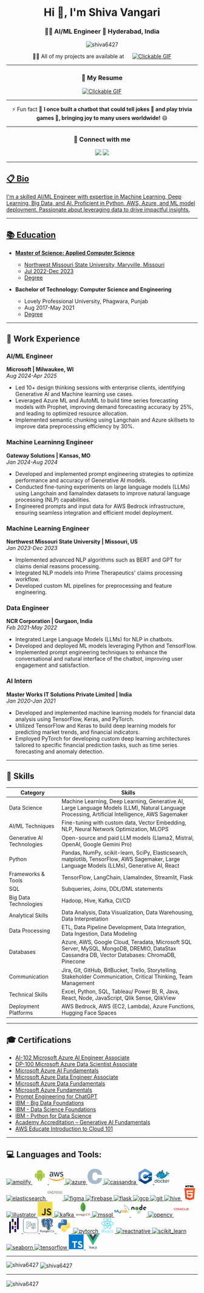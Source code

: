 <h1 align="center">Hi 👋, I'm Shiva Vangari</h1>
<h3 align="center">👨‍💼 AI/ML Engineer 📍 Hyderabad, India</h3>

<p align="center"> <img src="https://komarev.com/ghpvc/?username=shiva6427&label=Profile%20views&color=0486d7&style=plastic" alt="shiva6427" /> </p>

<p align="center">
👨‍💻 All of my projects are available at <span style="margin-right: 10px;">&nbsp;</span> <a href="https://github.com/shiva6427?tab=repositories" target="_blank">
    <img src="https://media.giphy.com/media/du3J3cXyzhj75IOgvA/giphy.gif" alt="Clickable GIF" style="width: 20px; height: 20px;"></a>

---

<p align="center">
<h3 align="center"> 📄 My Resume</h3>
   <p align="center">
  <a href="https://docs.google.com/document/d/14OZUzJNJ00xx23NKV8GpwntIYJBMIa5N/edit?usp=sharing&ouid=103952225841842540574&rtpof=true&sd=true" target="_blank">
    <img src="https://media.giphy.com/media/hp8svqfEfk7q4qPgfy/giphy.gif" alt="Clickable GIF" width="150" height="100">
</a>

---

<p align="center">
⚡ Fun fact 🎈 <strong>I once built a chatbot that could tell jokes 🤖 and play trivia games 🎲, bringing joy to many users worldwide!</strong> 😄
</p>

---

<h3 align="center"> 🤝 Connect with me</h3>
<p align="center">
  <a href="https://linkedin.com/in/shiva36" target="blank"><img src="https://user-images.githubusercontent.com/74038190/235294012-0a55e343-37ad-4b0f-924f-c8431d9d2483.gif" width="100"></a>
<a href="https://instagram.com/shiva_vangari22" target="blank"><img src="https://user-images.githubusercontent.com/74038190/235294013-a33e5c43-a01c-43f6-b44d-a406d8b4ab75.gif" width="100"</a>
</p>

---

## 📋 Bio
I'm a skilled AI/ML Engineer with expertise in Machine Learning, Deep Learning, Big Data, and AI. Proficient in Python, AWS, Azure, and ML model deployment. Passionate about leveraging data to drive impactful insights.

---

## 📚 Education
- **Master of Science: Applied Computer Science**
  - Northwest Missouri State University, Maryville, Missouri
  - Jul 2022-Dec 2023
  - [Degree](https://www.parchment.com/u/award/6a2b1891fcf98b3ddebd5c874842bd4f)

- **Bachelor of Technology: Computer Science and Engineering**
  - Lovely Professional University, Phagwara, Punjab
  - Aug 2017-May 2021
  - [Degree](https://drive.google.com/file/d/1L5K538bM0uSw1fjc3vkczMVagv1hCbw7/view?usp=sharing)

---

## 💼 Work Experience

### AI/ML Engineer
**Microsoft | Milwaukee, WI**  
*Aug 2024-Apr 2025*

-	Led 10+ design thinking sessions with enterprise clients, identifying Generative AI and Machine learning use cases.
-	Leveraged Azure ML and AutoML to build time series forecasting models with Prophet, improving demand forecasting accuracy by 25%, and leading to optimized resource allocation.
-	Implemented semantic chunking using Langchain and Azure skillsets to improve data preprocessing efficiency by 30%.
  
### Machine Learninng Engineer
**Gateway Solutions | Kansas, MO**  
*Jan 2024-Aug 2024*

-	Developed and implemented prompt engineering strategies to optimize performance and accuracy of Generative AI models.
-	Conducted fine-tuning experiments on large language models (LLMs) using Langchain and llamaIndex datasets to improve natural language processing (NLP) capabilities.
-	Engineered prompts and input data for AWS Bedrock infrastructure, ensuring seamless integration and efficient model deployment.

### Machine Learning Engineer
**Northwest Missouri State University | Missouri, US**  
*Jan 2023-Dec 2023*

- Implemented advanced NLP algorithms such as BERT and GPT for claims denial reasons processing.
- Integrated NLP models into Prime Therapeutics' claims processing workflow.
- Developed custom ML pipelines for preprocessing and feature engineering.

### Data Engineer
**NCR Corporation | Gurgaon, India**  
*Feb 2021-May 2022*

- Integrated Large Language Models (LLMs) for NLP in chatbots.
- Developed and deployed ML models leveraging Python and TensorFlow.
- Implemented prompt engineering techniques to enhance the conversational and natural interface of the chatbot, improving user engagement and satisfaction.

### AI Intern
**Master Works IT Solutions Private Limited | India**   
*Jan 2020-Jan 2021*

- Developed and implemented machine learning models for financial data analysis using TensorFlow, Keras, and PyTorch.
- Utilized TensorFlow and Keras to build deep learning models for predicting market trends, and financial indicators.
- Employed PyTorch for developing custom deep learning architectures tailored to specific financial prediction tasks, such as time series forecasting and anomaly detection.

---

## 🚀 Skills


| Category               | Skills                                                                                                             |
|------------------------|--------------------------------------------------------------------------------------------------------------------|
| Data Science           | Machine Learning, Deep Learning, Generative AI, Large Language Models (LLM), Natural Language Processing, Artificial Intelligence, AWS Sagemaker                    |
| AI/ML Techniques       | Fine-tuning with custom data, Vector Embedding, NLP, Neural Network Optimization, MLOPS                             |
| Generative AI Technologies | Open-source and paid LLM models (Llama2, Mistral, OpenAI, Google Gemini Pro)                                         |
| Python                 | Pandas, NumPy, scikit-learn, SciPy, Elasticsearch, matplotlib, TensorFlow, AWS Sagemaker, Large Language Models (LLMs), Generative AI, React                       |
| Frameworks & Tools     | TensorFlow, LangChain, LlamaIndex, Streamlit, Flask                                                                  |
| SQL                    | Subqueries, Joins, DDL/DML statements                                                                               |
| Big Data Technologies | Hadoop, Hive, Kafka, CI/CD                                                                                          |
| Analytical Skills      | Data Analysis, Data Visualization, Data Warehousing, Data Interpretation                                            |
| Data Processing        | ETL, Data Pipeline Development, Data Integration, Data Ingestion, Data Modeling                                      |
| Databases              | Azure, AWS, Google Cloud, Teradata, Microsoft SQL Server, MySQL, MongoDB, DREMIO, DataStax Cassandra DB, Vector Databases: ChromaDB, Pinecone               |
| Communication          | Jira, Git, GitHub, BitBucket, Trello, Storytelling, Stakeholder Communication, Critical Thinking, Team Management |
| Technical Skills       | Excel, Python, SQL, Tableau/ Power BI, R, Java, React, Node, JavaScript, Qlik Sense, QlikView                     |
| Deployment Platforms   | AWS Bedrock, AWS (EC2, Lambda), Azure Functions, Hugging Face Spaces                                                |

---

## 🎓 Certifications

- [AI-102 Microsoft Azure AI Engineer Associate](https://learn.microsoft.com/api/credentials/share/en-us/shivavangari-1481/EB0DEB1282461365?sharingId=26579A51ED47F579)
- [DP-100 Microsoft Azure Data Scientist Associate](https://learn.microsoft.com/en-us/users/shivavangari-1481/credentials/d521938731868d79)
- [Microsoft Azure AI Fundamentals](https://learn.microsoft.com/en-us/users/shivavangari-1481/credentials/CB31EBE0A5F2A2EA)
- [Microsoft Azure Data Engineer Associate](https://learn.microsoft.com/en-us/users/shivavangari-1481/credentials/151df9d28fb13096)
- [Microsoft Azure Data Fundamentals](https://learn.microsoft.com/api/credentials/share/en-us/shivavangari-1481/AEBF6E17C865EDCC?sharingId=26579A51ED47F579)
- [Microsoft Azure Fundamentals](https://learn.microsoft.com/api/credentials/share/en-us/shivavangari-1481/A07CD36D3A8FB81E?sharingId=26579A51ED47F579)
- [Prompt Engineering for ChatGPT](https://www.coursera.org/account/accomplishments/records/RUUSGLV88LUL)
- [IBM - Big Data Foundations](https://www.credly.com/badges/5b9cf3f8-3c8e-4dcc-b02f-7f6f717e1298?source=linked_in_profile)
- [IBM - Data Science Foundations](https://www.credly.com/badges/be13a978-d351-492d-96a7-ab5c5e199f85?source=linked_in_profile)
- [IBM - Python for Data Science](https://www.credly.com/badges/83fa64b9-ffe3-437f-b254-9c0d260575b5?source=linked_in_profile)
- [Academy Accreditation – Generative AI Fundamentals](https://credentials.databricks.com/62c65a60-4f15-4dbe-aad9-c9bc1bae8ccf)
- [AWS Educate Introduction to Cloud 101](https://www.credly.com/badges/98a54148-be09-4dc7-aae6-c77a1191d1a3/linked_in_profile)

---

## 💻 Languages and Tools:
<p align="left"> <a href="https://aws.amazon.com/amplify/" target="_blank" rel="noreferrer"> <img src="https://docs.amplify.aws/assets/logo-dark.svg" alt="amplify" width="40" height="40"/> </a> <a href="https://developer.android.com" target="_blank" rel="noreferrer"> <img src="https://raw.githubusercontent.com/devicons/devicon/master/icons/android/android-original-wordmark.svg" alt="android" width="40" height="40"/> </a> <a href="https://aws.amazon.com" target="_blank" rel="noreferrer"> <img src="https://raw.githubusercontent.com/devicons/devicon/master/icons/amazonwebservices/amazonwebservices-original-wordmark.svg" alt="aws" width="40" height="40"/> </a> <a href="https://azure.microsoft.com/en-in/" target="_blank" rel="noreferrer"> <img src="https://www.vectorlogo.zone/logos/microsoft_azure/microsoft_azure-icon.svg" alt="azure" width="40" height="40"/> </a> <a href="https://www.cprogramming.com/" target="_blank" rel="noreferrer"> <img src="https://raw.githubusercontent.com/devicons/devicon/master/icons/c/c-original.svg" alt="c" width="40" height="40"/> </a> <a href="https://cassandra.apache.org/" target="_blank" rel="noreferrer"> <img src="https://www.vectorlogo.zone/logos/apache_cassandra/apache_cassandra-icon.svg" alt="cassandra" width="40" height="40"/> </a> <a href="https://www.w3schools.com/cpp/" target="_blank" rel="noreferrer"> <img src="https://raw.githubusercontent.com/devicons/devicon/master/icons/cplusplus/cplusplus-original.svg" alt="cplusplus" width="40" height="40"/> </a> <a href="https://www.docker.com/" target="_blank" rel="noreferrer"> <img src="https://raw.githubusercontent.com/devicons/devicon/master/icons/docker/docker-original-wordmark.svg" alt="docker" width="40" height="40"/> </a> <a href="https://www.elastic.co" target="_blank" rel="noreferrer"> <img src="https://www.vectorlogo.zone/logos/elastic/elastic-icon.svg" alt="elasticsearch" width="40" height="40"/> </a> <a href="https://expressjs.com" target="_blank" rel="noreferrer"> <img src="https://raw.githubusercontent.com/devicons/devicon/master/icons/express/express-original-wordmark.svg" alt="express" width="40" height="40"/> </a> <a href="https://www.figma.com/" target="_blank" rel="noreferrer"> <img src="https://www.vectorlogo.zone/logos/figma/figma-icon.svg" alt="figma" width="40" height="40"/> </a> <a href="https://firebase.google.com/" target="_blank" rel="noreferrer"> <img src="https://www.vectorlogo.zone/logos/firebase/firebase-icon.svg" alt="firebase" width="40" height="40"/> </a> <a href="https://flask.palletsprojects.com/" target="_blank" rel="noreferrer"> <img src="https://www.vectorlogo.zone/logos/pocoo_flask/pocoo_flask-icon.svg" alt="flask" width="40" height="40"/> </a> <a href="https://cloud.google.com" target="_blank" rel="noreferrer"> <img src="https://www.vectorlogo.zone/logos/google_cloud/google_cloud-icon.svg" alt="gcp" width="40" height="40"/> </a> <a href="https://git-scm.com/" target="_blank" rel="noreferrer"> <img src="https://www.vectorlogo.zone/logos/git-scm/git-scm-icon.svg" alt="git" width="40" height="40"/> </a> <a href="https://hive.apache.org/" target="_blank" rel="noreferrer"> <img src="https://www.vectorlogo.zone/logos/apache_hive/apache_hive-icon.svg" alt="hive" width="40" height="40"/> </a> <a href="https://www.w3.org/html/" target="_blank" rel="noreferrer"> <img src="https://raw.githubusercontent.com/devicons/devicon/master/icons/html5/html5-original-wordmark.svg" alt="html5" width="40" height="40"/> </a> <a href="https://www.adobe.com/in/products/illustrator.html" target="_blank" rel="noreferrer"> <img src="https://www.vectorlogo.zone/logos/adobe_illustrator/adobe_illustrator-icon.svg" alt="illustrator" width="40" height="40"/> </a> <a href="https://developer.mozilla.org/en-US/docs/Web/JavaScript" target="_blank" rel="noreferrer"> <img src="https://raw.githubusercontent.com/devicons/devicon/master/icons/javascript/javascript-original.svg" alt="javascript" width="40" height="40"/> </a> <a href="https://kafka.apache.org/" target="_blank" rel="noreferrer"> <img src="https://www.vectorlogo.zone/logos/apache_kafka/apache_kafka-icon.svg" alt="kafka" width="40" height="40"/> </a> <a href="https://www.mongodb.com/" target="_blank" rel="noreferrer"> <img src="https://raw.githubusercontent.com/devicons/devicon/master/icons/mongodb/mongodb-original-wordmark.svg" alt="mongodb" width="40" height="40"/> </a> <a href="https://www.microsoft.com/en-us/sql-server" target="_blank" rel="noreferrer"> <img src="https://www.svgrepo.com/show/303229/microsoft-sql-server-logo.svg" alt="mssql" width="40" height="40"/> </a> <a href="https://www.mysql.com/" target="_blank" rel="noreferrer"> <img src="https://raw.githubusercontent.com/devicons/devicon/master/icons/mysql/mysql-original-wordmark.svg" alt="mysql" width="40" height="40"/> </a> <a href="https://nodejs.org" target="_blank" rel="noreferrer"> <img src="https://raw.githubusercontent.com/devicons/devicon/master/icons/nodejs/nodejs-original-wordmark.svg" alt="nodejs" width="40" height="40"/> </a> <a href="https://opencv.org/" target="_blank" rel="noreferrer"> <img src="https://www.vectorlogo.zone/logos/opencv/opencv-icon.svg" alt="opencv" width="40" height="40"/> </a> <a href="https://www.oracle.com/" target="_blank" rel="noreferrer"> <img src="https://raw.githubusercontent.com/devicons/devicon/master/icons/oracle/oracle-original.svg" alt="oracle" width="40" height="40"/> </a> <a href="https://pandas.pydata.org/" target="_blank" rel="noreferrer"> <img src="https://raw.githubusercontent.com/devicons/devicon/2ae2a900d2f041da66e950e4d48052658d850630/icons/pandas/pandas-original.svg" alt="pandas" width="40" height="40"/> </a> <a href="https://www.photoshop.com/en" target="_blank" rel="noreferrer"> <img src="https://raw.githubusercontent.com/devicons/devicon/master/icons/photoshop/photoshop-line.svg" alt="photoshop" width="40" height="40"/> </a> <a href="https://www.postgresql.org" target="_blank" rel="noreferrer"> <img src="https://raw.githubusercontent.com/devicons/devicon/master/icons/postgresql/postgresql-original-wordmark.svg" alt="postgresql" width="40" height="40"/> </a> <a href="https://www.python.org" target="_blank" rel="noreferrer"> <img src="https://raw.githubusercontent.com/devicons/devicon/master/icons/python/python-original.svg" alt="python" width="40" height="40"/> </a> <a href="https://pytorch.org/" target="_blank" rel="noreferrer"> <img src="https://www.vectorlogo.zone/logos/pytorch/pytorch-icon.svg" alt="pytorch" width="40" height="40"/> </a> <a href="https://reactjs.org/" target="_blank" rel="noreferrer"> <img src="https://raw.githubusercontent.com/devicons/devicon/master/icons/react/react-original-wordmark.svg" alt="react" width="40" height="40"/> </a> <a href="https://reactnative.dev/" target="_blank" rel="noreferrer"> <img src="https://reactnative.dev/img/header_logo.svg" alt="reactnative" width="40" height="40"/> </a> <a href="https://scikit-learn.org/" target="_blank" rel="noreferrer"> <img src="https://upload.wikimedia.org/wikipedia/commons/0/05/Scikit_learn_logo_small.svg" alt="scikit_learn" width="40" height="40"/> </a> <a href="https://seaborn.pydata.org/" target="_blank" rel="noreferrer"> <img src="https://seaborn.pydata.org/_images/logo-mark-lightbg.svg" alt="seaborn" width="40" height="40"/> </a> <a href="https://www.tensorflow.org" target="_blank" rel="noreferrer"> <img src="https://www.vectorlogo.zone/logos/tensorflow/tensorflow-icon.svg" alt="tensorflow" width="40" height="40"/> </a> <a href="https://www.typescriptlang.org/" target="_blank" rel="noreferrer"> <img src="https://raw.githubusercontent.com/devicons/devicon/master/icons/typescript/typescript-original.svg" alt="typescript" width="40" height="40"/> </a> <a href="https://vuejs.org/" target="_blank" rel="noreferrer"> <img src="https://raw.githubusercontent.com/devicons/devicon/master/icons/vuejs/vuejs-original-wordmark.svg" alt="vuejs" width="40" height="40"/> </a> </p>

---

<p><img align="left" src="https://github-readme-stats.vercel.app/api/top-langs?username=shiva6427&show_icons=true&theme=dark&hide_border=true&locale=en&layout=compact" alt="shiva6427" /></p>
<p>&nbsp;<img align="center" src="https://github-readme-stats.vercel.app/api?username=shiva6427&show_icons=true&theme=dark&hide_border=true&locale=en" alt="shiva6427" /></p>

---

<p><img align="center" src="https://github-readme-streak-stats.herokuapp.com/?user=shiva6427&theme=dark" alt="shiva6427" /></p>








